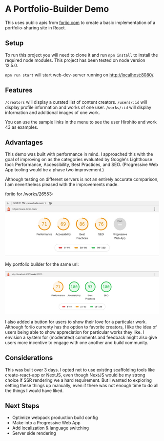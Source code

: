 # A Portfolio-Builder Demo

This uses public apis from [foriio.com](foriio.com) to create a basic implementation of a portfolio-sharing site in React.

## Setup

To run this project you will need to clone it and run `npm install` to install the required node modules. This project has been tested on node version 12.5.0.

`npm run start` will start web-dev-server running on [http://localhost:8080/](http://localhost:8080/).

## Features

`/creators` will display a curated list of content creators.
`/users/:id` will display profile information and works of one user.
`/works/:id` will display information and additional images of one work.

You can use the sample links in the menu to see the user Hirohito and work 43 as examples.

## Advantages

This demo was built with performance in mind. I approached this with the goal of improving on as the categories evaluated by Google's Lighthouse tool: Performance, Accessibility, Best Practices, and SEO. (Progressive Web App tooling would be a phase two improvement.)

Although testing on different servers is not an entirely accurate comparison, I am nevertheless pleased with the improvements made.

foriio for /works/26553:

![foriio](https://raw.githubusercontent.com/tokyorachel/react-folio-demo/master/screenshots/foriio-performance.jpg)


My portfolio builder for the same url:

![local re-work](https://raw.githubusercontent.com/tokyorachel/react-folio-demo/master/screenshots/local-performance.jpg)

I also added a button for users to show their love for a particular work. Although foriio currenty has the option to favorite creators, I like the idea of users being able to show appreciation for particular works they like. I envision a system for (moderated) comments and feedback might also give users more incentive to engage with one another and build community.

## Considerations

This was built over 3 days. I opted not to use existing scaffolding tools like create-react-app or NextJS, even though NextJS would be my strong choice if SSR rendering we a hard requirement. But I wanted to exploring setting these things up manually, even if there was not enough time to do all the things I would have liked.

## Next Steps

 - Optimize webpack production build config
 - Make into a Progressive Web App
 - Add localization & language switching
 - Server side rendering